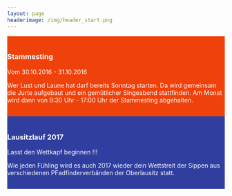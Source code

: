 ```yaml
---
layout: page
headerimage: /img/header_start.png
---
```

<div class="row" style="background: #EF420A; cursor: pointer; color: #fff; padding-top: 15px; padding-bottom: 15px;" onclick="window.location.href = '/veranstaltungen/20160727-bundeslager/'">
    <div class="col-md-5 col-md-offset-1">
        <h3>Stammesting</h3>
        <p>
            Vom 30.10.2016 - 31.10.2016
        </p>
            <p>
Wer Lust und Laune hat darf bereits Sonntag starten. Da wird gemeinsam die Jurte aufgebaut und ein gemütlicher Singeabend stattfinden. Am Monat wird dann von 9:30 Uhr - 17:00 Uhr der Stammesting abgehalten. 
            </p>
    </div>    
</div>


<div class="row" style="background: #303F9F; cursor: pointer; color: #fff; padding-top: 15px; padding-bottom: 15px;" onclick="window.location.href = '/veranstaltungen/20160629-schnupperlager/'">
    <div class="col-md-10 col-md-offset-1">
        <h3>Lausitzlauf 2017</h3>
        <p>
           Lasst den Wettkapf beginnen !!!
        </p>
            <p>
                Wie jeden Fühling wird es auch 2017 wieder dein Wettstreit der Sippen aus verschiedenen PFadfinderverbänden der Oberlausitz statt.
            </p>
    </div>
</div>

